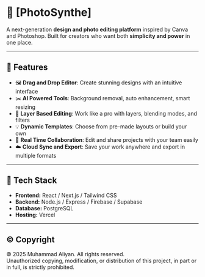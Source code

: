 # 🎨 [PhotoSynthe]

A next-generation **design and photo editing platform** inspired by Canva and Photoshop. Built for creators who want both **simplicity and power** in one place.

---

## 🚀 Features

- 🖼️ **Drag and Drop Editor**: Create stunning designs with an intuitive interface  
- ✂️ **AI Powered Tools**: Background removal, auto enhancement, smart resizing  
- 🎨 **Layer Based Editing**: Work like a pro with layers, blending modes, and filters  
- 💡 **Dynamic Templates**: Choose from pre-made layouts or build your own  
- 🤝 **Real Time Collaboration**: Edit and share projects with your team easily  
- ☁️ **Cloud Sync and Export**: Save your work anywhere and export in multiple formats  

---

## 🧠 Tech Stack

- **Frontend:** React / Next.js / Tailwind CSS  
- **Backend:** Node.js / Express / Firebase / Supabase  
- **Database:** PostgreSQL
- **Hosting:** Vercel

---

## © Copyright

© 2025 Muhammad Aliyan. All rights reserved.  
Unauthorized copying, modification, or distribution of this project, in part or in full, is strictly prohibited.


